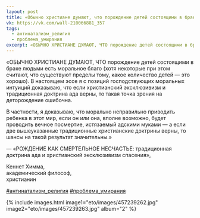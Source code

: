```yaml
---
layout: post
title: «Обычно христиане думают, что порождение детей состоящими в браке людьми есть моральное благо...»
vk: https://vk.com/wall-210066881_357
tags:
  - антинатализм_религия
  - проблема_умирания
excerpt: «ОБЫЧНО ХРИСТИАНЕ ДУМАЮТ, ЧТО порождение детей состоящими в браке людьми есть моральное благо (хотя некоторые при этом считают, что существуют пределы тому, какое количество детей — это хорошо). В настоящем эссе я с позиций господствующих моральных интуиций доказываю, что если христианский эксклюзивизм и традиционная доктрина ада верны, то такая точка зрения на деторождение ошибочна. ...
---
```

«ОБЫЧНО ХРИСТИАНЕ ДУМАЮТ, ЧТО порождение детей состоящими в браке людьми есть моральное благо (хотя некоторые при этом считают, что существуют пределы тому, какое количество детей — это хорошо). В настоящем эссе я с позиций господствующих моральных интуиций доказываю, что если христианский эксклюзивизм и традиционная доктрина ада верны, то такая точка зрения на деторождение ошибочна.

В частности, я доказываю, что морально неправильно приводить ребенка в этот мир, если он или она, вполне возможно, будет проводить вечное посмертие, истязаемый адскими муками — а если две вышеуказанные традиционные христианские доктрины верны, то шансы на такой результат значительны.»

— «РОЖДЕНИЕ КАК СМЕРТЕЛЬНОЕ НЕСЧАСТЬЕ: традиционная доктрина ада и христианский эксклюзивизм спасения»,

Кеннет Химма,<br>
академический философ,<br>
христианин

[#антинатализм_религия](poisk.html#антинатализм_религия)
[#проблема_умирания](poisk.html#проблема_умирания)

{% include images.html image1="eto/images/457239262.jpg" image2="eto/images/457239263.jpg" album="2" %}
